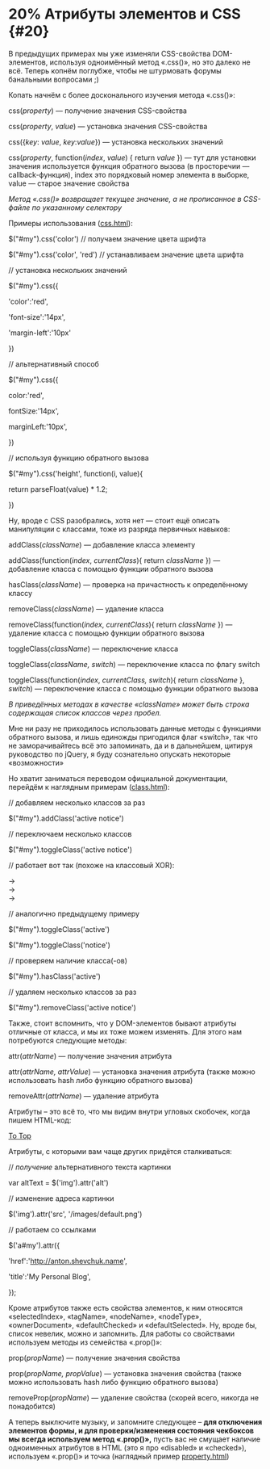 # 20% Атрибуты элементов и CSS {#20}

В предыдущих примерах мы уже изменяли CSS-свойства DOM-элементов, используя одноимённый метод «.css()»,
но это далеко не всё. Теперь копнём поглубже, чтобы не штурмовать форумы банальными вопросами ;)

Копать начнём с более досконального изучения метода «.css()»:

css(_property_) — получение значения CSS-свойства

css(_property_, _value_) — установка значения CSS-свойства

css({_key_: _value_, _key_:_value_}) — установка нескольких значений

css(_property_, function(_index_, _value_) { return _value_ }) — тут для установки значения используется функция обратного вызова (в просторечии — callback-функция), index это порядковый номер элемента в выборке, value — старое значение свойства

_Метод «.css()» возвращает текущее значение, а не прописанное в CSS-файле по указанному селектору_

Примеры использования ([css.html](http://anton.shevchuk.name/book/code/css.html)):

$("#my").css('color') // получаем значение цвета шрифта

$("#my").css('color', 'red') // устанавливаем значение цвета шрифта

// установка нескольких значений

$("#my").css({

'color':'red',

'font-size':'14px',

'margin-left':'10px'

})

// альтернативный способ

$("#my").css({

color:'red',

fontSize:'14px',

marginLeft:'10px',

})

// используя функцию обратного вызова

$("#my").css('height', function(i, value){

return parseFloat(value) * 1.2;

})

Ну, вроде с CSS разобрались, хотя нет — стоит ещё описать манипуляции с классами, тоже из разряда первичных навыков:

addClass(_className_) — добавление класса элементу

addClass(function(_index_, _currentClass_){ return _className_ }) — добавление класса с помощью функции обратного вызова

hasClass(_className_) — проверка на причастность к определённому классу

removeClass(_className_) — удаление класса

removeClass(function(_index_, _currentClass_){ return _className_ }) — удаление класса с помощью функции обратного вызова

toggleClass(_className_) — переключение класса

toggleClass(_className, switch_) — переключение класса по флагу switch

toggleClass(function(_index_, _currentClass, switch_){ return _className_ }, _switch_) — переключение класса с помощью функции обратного вызова

_В приведённых методах в качестве «className» может быть строка содержащая список классов через пробел._

Мне ни разу не приходилось использовать данные методы с функциями обратного вызова, и лишь единожды пригодился флаг «switch», так что не заморачивайтесь всё это запоминать, да и в дальнейшем, цитируя руководство по jQuery, я буду сознательно опускать некоторые «возможности»

Но хватит заниматься переводом официальной документации, перейдём к наглядным примерам ([class.html](http://anton.shevchuk.name/book/code/class.html)):

// добавляем несколько классов за раз

$("#my").addClass('active notice')

// переключаем несколько классов

$("#my").toggleClass('active notice')

// работает вот так (похоже на классовый XOR):

<div id="my" class="active notice"> → <div id="my" class="">

<div id="my" class="active"> → <div id="my" class="notice">

<div id="my" class=""> → <div id="my" class="active notice">

// аналогично предыдущему примеру

$("#my").toggleClass('active')

$("#my").toggleClass('notice')

// проверяем наличие класса(-ов)

$("#my").hasClass('active')

// удаляем несколько классов за раз

$("#my").removeClass('active notice')

Также, стоит вспомнить, что у DOM-элементов бывают атрибуты отличные от класса, и мы их тоже можем изменять. Для этого нам потребуются следующие методы:

attr(_attrName_) — получение значения атрибута

attr(_attrName, attrValue_) — установка значения атрибута (также можно использовать hash либо функцию обратного вызова)

removeAttr(_attrName_) — удаление атрибута

Атрибуты – это всё то, что мы видим внутри угловых скобочек, когда пишем HTML-код:

<!-- В данном примере это href, title, class -->

<a href="#top" title="anchor" class="simple">To Top</a>

Атрибуты, с которыми вам чаще других придётся сталкиваться:

// _получение_ альтернативного текста картинки

var altText = $('img').attr('alt')

// изменение адреса картинки

$('img').attr('src', '/images/default.png')

// работаем со ссылками

$('a#my').attr({

'href':'http://anton.shevchuk.name',

'title':'My Personal Blog',

});

Кроме атрибутов также есть свойства элементов, к ним относятся «selectedIndex», «tagName», «nodeName», «nodeType», «ownerDocument», «defaultChecked» и «defaultSelected». Ну, вроде бы, список невелик, можно и запомнить. Для работы со свойствами используем методы из семейства «.prop()»:

prop(_propName_) — получение значения свойства

prop(_propName, propValue_) — установка значения свойства (также можно использовать hash либо функцию обратного вызова)

removeProp(_propName_) — удаление свойства (скорей всего, никогда не понадобится)

А теперь выключите музыку, и запомните следующее – **для отключения элементов формы, и для проверки/изменения состояния чекбоксов мы всегда используем метод «.prop()»,** пусть вас не смущает наличие одноименных атрибутов в HTML (это я про «disabled» и «checked»), используем «.prop()» и точка (наглядный пример [property.html](http://anton.shevchuk.name/book/code/property.html))